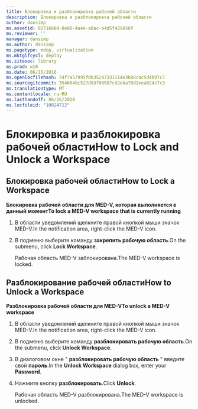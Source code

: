 ```yaml
---
title: Блокировка и разблокировка рабочей области
description: Блокировка и разблокировка рабочей области
author: dansimp
ms.assetid: 027166b9-0e06-4a4e-a8ac-a4d5f429656f
ms.reviewer: ''
manager: dansimp
ms.author: dansimp
ms.pagetype: mdop, virtualization
ms.mktglfcycl: deploy
ms.sitesec: library
ms.prod: w10
ms.date: 06/16/2016
ms.openlocfilehash: 74f7a57995f0b35247331114e3b88c4c5d4b97c7
ms.sourcegitcommit: 354664bc527d93f80687cd2eba70d1eea024c7c3
ms.translationtype: MT
ms.contentlocale: ru-RU
ms.lasthandoff: 06/26/2020
ms.locfileid: "10824712"
---
```

# <span data-ttu-id="0ec1a-103">Блокировка и разблокировка рабочей области</span><span class="sxs-lookup"><span data-stu-id="0ec1a-103">How to Lock and Unlock a Workspace</span></span>


## <span data-ttu-id="0ec1a-104">Блокировка рабочей области</span><span class="sxs-lookup"><span data-stu-id="0ec1a-104">How to Lock a Workspace</span></span>


**<span data-ttu-id="0ec1a-105">Блокировка рабочей области для MED-V, которая выполняется в данный момент</span><span class="sxs-lookup"><span data-stu-id="0ec1a-105">To lock a MED-V workspace that is currently running</span></span>**

1.  <span data-ttu-id="0ec1a-106">В области уведомлений щелкните правой кнопкой мыши значок MED-V.</span><span class="sxs-lookup"><span data-stu-id="0ec1a-106">In the notification area, right-click the MED-V icon.</span></span>

2.  <span data-ttu-id="0ec1a-107">В подменю выберите команду **закрепить рабочую область**.</span><span class="sxs-lookup"><span data-stu-id="0ec1a-107">On the submenu, click **Lock Workspace**.</span></span>

    <span data-ttu-id="0ec1a-108">Рабочая область MED-V заблокирована.</span><span class="sxs-lookup"><span data-stu-id="0ec1a-108">The MED-V workspace is locked.</span></span>

## <span data-ttu-id="0ec1a-109">Разблокирование рабочей области</span><span class="sxs-lookup"><span data-stu-id="0ec1a-109">How to Unlock a Workspace</span></span>


**<span data-ttu-id="0ec1a-110">Разблокировка рабочей области для MED-V</span><span class="sxs-lookup"><span data-stu-id="0ec1a-110">To unlock a MED-V workspace</span></span>**

1.  <span data-ttu-id="0ec1a-111">В области уведомлений щелкните правой кнопкой мыши значок MED-V.</span><span class="sxs-lookup"><span data-stu-id="0ec1a-111">In the notification area, right-click the MED-V icon.</span></span>

2.  <span data-ttu-id="0ec1a-112">В подменю выберите команду **разблокировать рабочую область**.</span><span class="sxs-lookup"><span data-stu-id="0ec1a-112">On the submenu, click **Unlock Workspace**.</span></span>

3.  <span data-ttu-id="0ec1a-113">В диалоговом окне " **разблокировать рабочую область** " введите свой **пароль**.</span><span class="sxs-lookup"><span data-stu-id="0ec1a-113">In the **Unlock Workspace** dialog box, enter your **Password**.</span></span>

4.  <span data-ttu-id="0ec1a-114">Нажмите кнопку **разблокировать**.</span><span class="sxs-lookup"><span data-stu-id="0ec1a-114">Click **Unlock**.</span></span>

    <span data-ttu-id="0ec1a-115">Рабочая область MED-V разблокирована.</span><span class="sxs-lookup"><span data-stu-id="0ec1a-115">The MED-V workspace is unlocked.</span></span>

 

 





